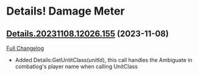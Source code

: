 # Details! Damage Meter

## [Details.20231108.12026.155](https://github.com/Tercioo/Details-Damage-Meter/tree/Details.20231108.12026.155) (2023-11-08)
[Full Changelog](https://github.com/Tercioo/Details-Damage-Meter/compare/Details.20231108.12025.155...Details.20231108.12026.155) 

- Added Details:GetUntitClass(unitId), this call handles the Ambiguate in combatlog's player name when calling UnitClass  
